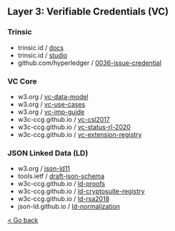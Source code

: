 ## Layer 3: Verifiable Credentials (VC)

### Trinsic
- trinsic.id / [docs](https://docs.trinsic.id/docs/tutorial)
- trinsic.id / [studio](https://studio.trinsic.id/)
- github.com/hyperledger / [0036-issue-credential](https://github.com/hyperledger/aries-rfcs/tree/master/features/0036-issue-credential)

### VC Core

- w3.org / [vc-data-model](https://www.w3.org/TR/vc-data-model/)
- w3.org / [vc-use-cases](https://www.w3.org/TR/vc-use-cases/)
- w3.org / [vc-imp-guide](https://www.w3.org/TR/vc-imp-guide/)
- w3c-ccg.github.io / [vc-csl2017](https://w3c-ccg.github.io/vc-csl2017/)
- w3c-ccg.github.io / [vc-status-rl-2020](https://w3c-ccg.github.io/vc-status-rl-2020/)
- w3c-ccg.github.io / [vc-extension-registry](https://w3c-ccg.github.io/vc-extension-registry/)

### JSON Linked Data (LD)

- w3.org / [json-ld11](https://www.w3.org/TR/json-ld11/)
- tools.ietf / [draft-json-schema](https://tools.ietf.org/html/draft-handrews-json-schema-02)
- w3c-ccg.github.io / [ld-proofs](https://w3c-ccg.github.io/ld-proofs/)
- w3c-ccg.github.io / [ld-cryptosuite-registry](https://w3c-ccg.github.io/ld-cryptosuite-registry/)
- w3c-ccg.github.io / [ld-rsa2018](https://w3c-ccg.github.io/lds-rsa2018/)
- json-ld.github.io / [ld-normalization](https://json-ld.github.io/normalization/spec/)


[< Go back](./index.md)

